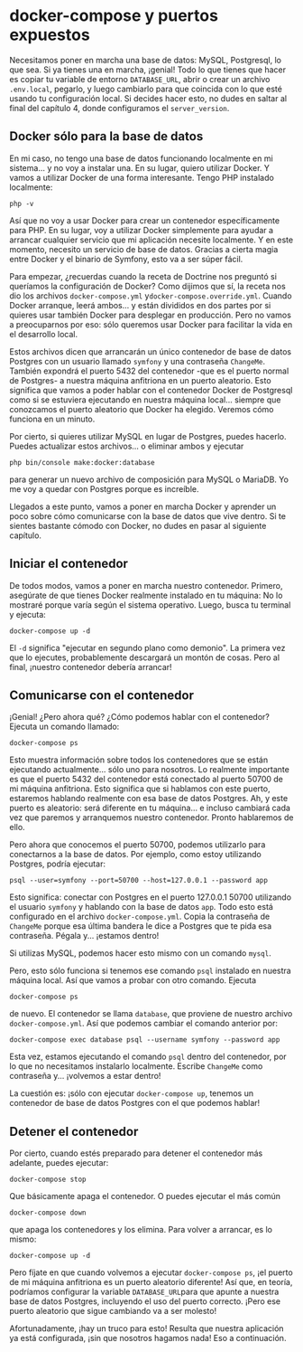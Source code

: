 # docker-compose y puertos expuestos

Necesitamos poner en marcha una base de datos: MySQL, Postgresql, lo que sea. Si ya tienes una en marcha, ¡genial! Todo lo que tienes que hacer es copiar tu variable de entorno `DATABASE_URL`, abrir o crear un archivo `.env.local`, pegarlo, y luego cambiarlo para que coincida con lo que esté usando tu configuración local. Si decides hacer esto, no dudes en saltar al final del capítulo 4, donde configuramos el `server_version`.

## Docker sólo para la base de datos

En mi caso, no tengo una base de datos funcionando localmente en mi sistema... y no voy a instalar una. En su lugar, quiero utilizar Docker. Y vamos a utilizar Docker de una forma interesante. Tengo PHP instalado localmente:

```terminal-silent
php -v
```

Así que no voy a usar Docker para crear un contenedor específicamente para PHP. En su lugar, voy a utilizar Docker simplemente para ayudar a arrancar cualquier servicio que mi aplicación necesite localmente. Y en este momento, necesito un servicio de base de datos. Gracias a cierta magia entre Docker y el binario de Symfony, esto va a ser súper fácil.

Para empezar, ¿recuerdas cuando la receta de Doctrine nos preguntó si queríamos la configuración de Docker? Como dijimos que sí, la receta nos dio los archivos `docker-compose.yml` y`docker-compose.override.yml`. Cuando Docker arranque, leerá ambos... y están divididos en dos partes por si quieres usar también Docker para desplegar en producción. Pero no vamos a preocuparnos por eso: sólo queremos usar Docker para facilitar la vida en el desarrollo local.

Estos archivos dicen que arrancarán un único contenedor de base de datos Postgres con un usuario llamado `symfony` y una contraseña `ChangeMe`. También expondrá el puerto 5432 del contenedor -que es el puerto normal de Postgres- a nuestra máquina anfitriona en un puerto aleatorio. Esto significa que vamos a poder hablar con el contenedor Docker de Postgresql como si se estuviera ejecutando en nuestra máquina local... siempre que conozcamos el puerto aleatorio que Docker ha elegido. Veremos cómo funciona en un minuto.

Por cierto, si quieres utilizar MySQL en lugar de Postgres, puedes hacerlo. Puedes actualizar estos archivos... o eliminar ambos y ejecutar

```terminal
php bin/console make:docker:database
```

para generar un nuevo archivo de composición para MySQL o MariaDB. Yo me voy a quedar con Postgres porque es increíble.

Llegados a este punto, vamos a poner en marcha Docker y aprender un poco sobre cómo comunicarse con la base de datos que vive dentro. Si te sientes bastante cómodo con Docker, no dudes en pasar al siguiente capítulo.

## Iniciar el contenedor

De todos modos, vamos a poner en marcha nuestro contenedor. Primero, asegúrate de que tienes Docker realmente instalado en tu máquina: No lo mostraré porque varía según el sistema operativo. Luego, busca tu terminal y ejecuta:

```terminal
docker-compose up -d
```

El `-d` significa "ejecutar en segundo plano como demonio". La primera vez que lo ejecutes, probablemente descargará un montón de cosas. Pero al final, ¡nuestro contenedor debería arrancar!

## Comunicarse con el contenedor

¡Genial! ¿Pero ahora qué? ¿Cómo podemos hablar con el contenedor? Ejecuta un comando llamado:

```terminal
docker-compose ps
```

Esto muestra información sobre todos los contenedores que se están ejecutando actualmente... sólo uno para nosotros. Lo realmente importante es que el puerto 5432 del contenedor está conectado al puerto 50700 de mi máquina anfitriona. Esto significa que si hablamos con este puerto, estaremos hablando realmente con esa base de datos Postgres. Ah, y este puerto es aleatorio: será diferente en tu máquina... e incluso cambiará cada vez que paremos y arranquemos nuestro contenedor. Pronto hablaremos de ello.

Pero ahora que conocemos el puerto 50700, podemos utilizarlo para conectarnos a la base de datos. Por ejemplo, como estoy utilizando Postgres, podría ejecutar:

```terminal-silent
psql --user=symfony --port=50700 --host=127.0.0.1 --password app
```

Esto significa: conectar con Postgres en el puerto 127.0.0.1 50700 utilizando el usuario `symfony` y hablando con la base de datos `app`. Todo esto está configurado en el archivo `docker-compose.yml`. Copia la contraseña de `ChangeMe` porque esa última bandera le dice a Postgres que te pida esa contraseña. Pégala y... ¡estamos dentro!

Si utilizas MySQL, podemos hacer esto mismo con un comando `mysql`.

Pero, esto sólo funciona si tenemos ese comando `psql` instalado en nuestra máquina local. Así que vamos a probar con otro comando. Ejecuta

```terminal
docker-compose ps
```

de nuevo. El contenedor se llama `database`, que proviene de nuestro archivo `docker-compose.yml`. Así que podemos cambiar el comando anterior por:

```terminal
docker-compose exec database psql --username symfony --password app
```

Esta vez, estamos ejecutando el comando `psql` dentro del contenedor, por lo que no necesitamos instalarlo localmente. Escribe `ChangeMe` como contraseña y... ¡volvemos a estar dentro!

La cuestión es: ¡sólo con ejecutar `docker-compose up`, tenemos un contenedor de base de datos Postgres con el que podemos hablar!

## Detener el contenedor

Por cierto, cuando estés preparado para detener el contenedor más adelante, puedes ejecutar:

```terminal
docker-compose stop
```

Que básicamente apaga el contenedor. O puedes ejecutar el más común

```terminal
docker-compose down
```

que apaga los contenedores y los elimina. Para volver a arrancar, es lo mismo:

```terminal
docker-compose up -d
```

Pero fíjate en que cuando volvemos a ejecutar `docker-compose ps`, ¡el puerto de mi máquina anfitriona es un puerto aleatorio diferente! Así que, en teoría, podríamos configurar la variable `DATABASE_URL`para que apunte a nuestra base de datos Postgres, incluyendo el uso del puerto correcto. ¡Pero ese puerto aleatorio que sigue cambiando va a ser molesto!

Afortunadamente, ¡hay un truco para esto! Resulta que nuestra aplicación ya está configurada, ¡sin que nosotros hagamos nada! Eso a continuación.

